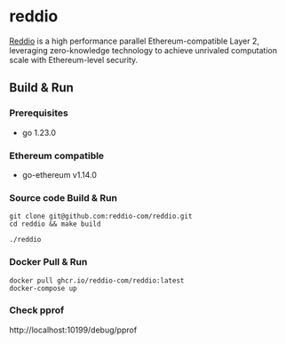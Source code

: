 # reddio

[Reddio](https://www.reddio.com/) is a high performance parallel Ethereum-compatible Layer 2, leveraging
zero-knowledge technology to achieve unrivaled computation scale with
Ethereum-level security.

## Build & Run

### Prerequisites

- go 1.23.0

### Ethereum compatible

- go-ethereum v1.14.0

### Source code Build & Run

```shell
git clone git@github.com:reddio-com/reddio.git
cd reddio && make build

./reddio
```

### Docker Pull & Run

```shell
docker pull ghcr.io/reddio-com/reddio:latest
docker-compose up
```

### Check pprof

http://localhost:10199/debug/pprof
